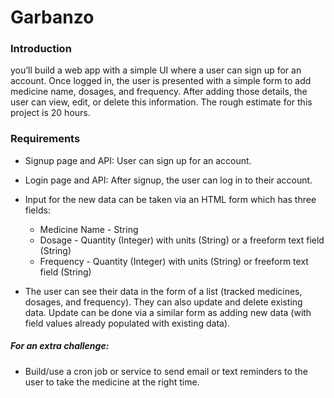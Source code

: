# Garbanzo

### Introduction 
you’ll build a web app with a simple UI where a user can sign up for an account. Once logged in, the user is presented with a simple form to add medicine name, dosages, and frequency. After adding those details, the user can view, edit, or delete this information. The rough estimate for this project is 20 hours.

### Requirements
* Signup page and API: User can sign up for an account.
* Login page and API: After signup, the user can log in to their account.
* Input for the new data can be taken via an HTML form which has three fields:
	* Medicine Name - String
	* Dosage - Quantity (Integer) with units (String) or a freeform text field (String)
	* Frequency - Quantity (Integer) with units (String) or freeform text field (String)

* The user can see their data in the form of a list (tracked medicines, dosages, and frequency). They can also update and delete existing data. Update can be done via a similar form as adding new data (with field values already populated with existing data).


##### For an extra challenge:
* Build/use a cron job or service to send email or text reminders to the user to take the medicine at the right time.

